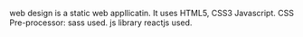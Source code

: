 web design is a static web appllicatin. It uses HTML5, CSS3 Javascript. CSS Pre-processor: sass used. js library reactjs used.
